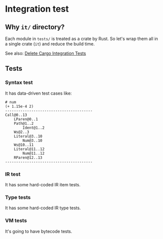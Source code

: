 # Integration test

## Why `it/` directory?

Each module in `tests/` is treated as a crate by Rust. So let's wrap them all in a single crate (`it`) and reduce the build time.

See also: [Delete Cargo Integration Tests](https://matklad.github.io/2021/02/27/delete-cargo-integration-tests.html)

## Tests

### Syntax test

It has data-driven test cases like:

```
# num
(+ 1.15e-4 2)
----------------------------------------
Call@0..13
    LParen@0..1
    Path@1..2
        Ident@1..2
    Ws@2..3
    Literal@3..10
        Num@3..10
    Ws@10..11
    Literal@11..12
        Num@11..12
    RParen@12..13
----------------------------------------
```

### IR test

It has some hard-coded IR item tests.

### Type tests

It has some hard-coded IR type tests.

### VM tests

It's going to have bytecode tests.

